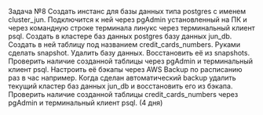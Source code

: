 Задача №8 
Создать инстанс для базы данных типа postgres с именем cluster_jun. Подключится к ней через pgAdmin установленный на ПК и через командную строке терминала линукс через терминальный клиент psql. Cоздать в кластере баз данных postgres базу данных jun_db. Создать в ней таблицу под названием credit_cards_numbers.   Руками сделать snapshot. Удалить базу данных. Восстановить её из snapshots. Проверить наличие созданной таблицы через pgAdmin и терминальный клиент psql.  Настроить её бэкапы через AWS Backup по расписанию раз в час например. Когда сделан автоматический backup удалить текущий кластер баз данных jun_db и восстановить его из бэкапа. Проверить наличие созданной таблицы credit_cards_numbers через pgAdmin и терминальный клиент psql.
(4 дня)